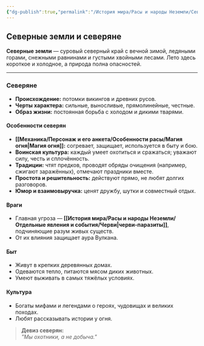 ```yaml
---
{"dg-publish":true,"permalink":"/История мира/Расы и народы Неземли/Север/","noteIcon":"","created":"2025-07-12T09:55:49.335+03:00","updated":"2025-07-29T23:55:58.642+03:00"}
---
```


## Северные земли и северяне

**Северные земли** — суровый северный край с вечной зимой, ледяными горами, снежными равнинами и густыми хвойными лесами. Лето здесь короткое и холодное, а природа полна опасностей.

---

### Северяне

- **Происхождение:** потомки викингов и древних русов.
- **Черты характера:** сильные, выносливые, прямолинейные, честные.
- **Образ жизни:** постоянная борьба с холодом и дикими тварями.

#### Особенности северян

- **[[Механика/Персонаж и его анкета/Особенности расы/Магия огня\|Магия огня]]:** согревает, защищает, используется в быту и бою.
- **Воинская культура:** каждый умеет охотиться и сражаться; уважают силу, честь и сплочённость.
- **Традиции:** чтят предков, проводят обряды очищения (например, сжигают заражённых), отмечают праздники вместе.
- **Простота и решительность:** действуют прямо, не любят долгих разговоров.
- **Юмор и взаимовыручка:** ценят дружбу, шутки и совместный отдых.

#### Враги

- Главная угроза — **[[История мира/Расы и народы Неземли/Отдельные явления и события/Черви\|черви-паразиты]]**, подчиняющие разум живых существ.
- От их влияния защищает аура Вулкана.

#### Быт

- Живут в крепких деревянных домах.
- Одеваются тепло, питаются мясом диких животных.
- Умеют выживать в самых тяжёлых условиях.

#### Культура

- Богаты мифами и легендами о героях, чудовищах и великих походах.
- Любят рассказывать истории у огня.

> **Девиз северян:**  
> _"Мы охотники, а не добыча."_
